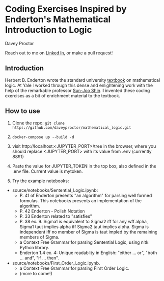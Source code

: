 # Coding Exercises Inspired by Enderton's Mathematical Introduction to Logic

Davey Proctor

Reach out to me on [Linked In](https://linkedin.com/in/daveyproctor), or make a pull request!

## Introduction

Herbert B. Enderton wrote the standard university [textbook](https://www.amazon.de/-/en/Herbert-B-Enderton/dp/0122384520) on mathematical logic. 
At Yale I worked through this dense and enlightening work with the help of the remarkable professor [Sun-Joo Shin](https://philosophy.yale.edu/people/sun-joo-shin).
I invented these coding exercises as a bit of enrichment material to the textbook.

## How to use

1. Clone the repo: `git clone https://github.com/daveyproctor/mathematical_logic.git`

2. `docker-compose up --build -d`

3. visit http://localhost:<JUPYTER_PORT>/tree in the browser, where you should replace <JUPYTER_PORT> with its value from .env (currently 8891)

4. Paste the value for JUPYTER_TOKEN in the top box, also defined in the .env file. Current value is mytoken.

5. Try the example notebooks:
  * source/notebooks/Sentential_Logic.ipynb: 
    - P. 41 of Enderton presents "an algorithm" for parsing well formed formulas. This notebooks presents an implementation of the algorithm.
    - P. 42 Enderton - Polish Notation
    - P. 33 Enderton related to "satisfies"
    - P. 38 ex. 9. Sigma1 is equivalent to Sigma2 iff for any wff alpha, Sigma1 taut implies alpha iff Sigma2 taut implies alpha. Sigma is independent iff no member of Sigma is taut impled by the remaining members of Sigma.
    - a Context Free Grammar for parsing Sentential Logic, using nltk Python library.
    - Enderton 1.4 ex. 4: Unique readablity in English: "either ... or", "both ... and", "if ... then".
  * source/notebooks/First_Order_Logic.ipynb.
    - a Context Free Grammar for parsing First Order Logic.
    - (more to come!)